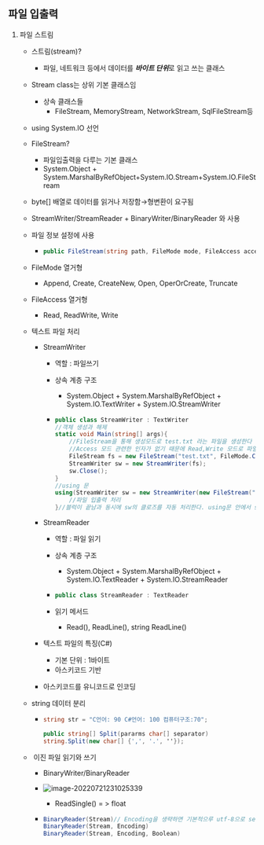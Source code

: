 ## 파일 입출력

1. 파일 스트림

   - 스트림(stream)?

     - 파일, 네트워크 등에서 데이터를 ***바이트 단위***로 읽고 쓰는 클래스

   - Stream class는 상위 기본 클래스임

     - 상속 클래스들
       - FileStream, MemoryStream, NetworkStream, SqlFileStream등

   - using System.IO 선언

   - FileStream?

     - 파일입출력을 다루는 기본 클래스
     - System.Object + System.MarshalByRefObject+System.IO.Stream+System.IO.FileStream

   - byte[] 배열로 데이터를 읽거나 저장함→형변환이 요구됨

   - StreamWriter/StreamReader + BinaryWriter/BinaryReader 와 사용

   - 파일 정보 설정에 사용

     - ```c#
       public FileStream(string path, FileMode mode, FileAccess access)
       ```

   - FileMode 열거형

     - Append, Create, CreateNew, Open, OperOrCreate, Truncate

   - FileAccess 열거형

     - Read, ReadWrite, Write

   - 텍스트 파일 처리

     - StreamWriter

       - 역할 : 파일쓰기

       - 상속 계층 구조

         - System.Object + System.MarshalByRefObject + System.IO.TextWriter + System.IO.StreamWriter

       - ```c#
         public class StreamWriter : TextWriter
         //객체 생성과 해제
         static void Main(string[] args){
             //FileStream을 통해 생성모드로 test.txt 라는 파일을 생성한다
             //Access 모드 관련한 인자가 없기 때문에 Read,Write 모드로 파일을 사용한다.
             FileStream fs = new FileStream("test.txt", FileMode.Create);
             StreamWriter sw = new StreamWriter(fs);
             sw.Close();
         }
         //using 문 
         using(StreamWriter sw = new StreamWriter(new FileStream("test.txt", FileMode.Create))){
             //파일 입출력 처리
         }//블럭이 끝남과 동시에 sw의 클로즈를 자동 처리한다. using문 안에서 sw.Close() 필요X
         ```

     - StreamReader

       - 역할 : 파일 읽기

       - 상속 계층 구조

         - System.Object + System.MarshalByRefObject + System.IO.TextReader + System.IO.StreamReader

       - ```c#
         public class StreamReader : TextReader
         ```

       - 읽기 메서드

         - Read(), ReadLine(), string ReadLine()

     - 텍스트 파일의 특징(C#)

       - 기본 단위 : 1바이트
       - 아스키코드 기반

     - 아스키코드를 유니코드로 인코딩
     
   - string 데이터 분리
   
     - ```c#
       string str = "C언어: 90 C#언어: 100 컴퓨터구조:70";
       
       public string[] Split(pararms char[] separator)
       string.Split(new char[] {',', '.', ''});
       ```
   
   - ​	이진 파일 읽기와 쓰기
   
     - BinaryWriter/BinaryReader
   
     - ![image-20220721231025339](C:\Users\cmsj7\AppData\Roaming\Typora\typora-user-images\image-20220721231025339.png)
   
       - ReadSingle() = > float
   
     - ```c#
       BinaryReader(Stream)// Encoding을 생략하면 기본적으루 utf-8으로 setup
       BinaryReader(Stream, Encoding)
       BinaryReader(Stream, Encoding, Boolean)
       ```
   
       